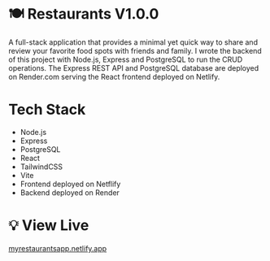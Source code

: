 # 🍽 Restaurants V1.0.0

A full-stack application that provides a minimal yet quick way to share and review your favorite food spots with friends and family. I wrote the backend of this project with Node.js, Express and PostgreSQL to run the CRUD operations. The Express REST API and PostgreSQL database are deployed on Render.com serving the React frontend deployed on Netlify.

# Tech Stack
- Node.js
- Express
- PostgreSQL
- React
- TailwindCSS
- Vite
- Frontend deployed on Netflify
- Backend deployed on Render

# 💡 View Live

[myrestaurantsapp.netlify.app](https://myrestaurantsapp.netlify.app/)
